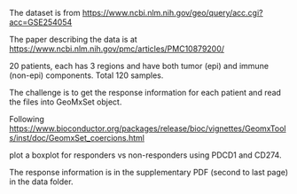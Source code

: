 The dataset is from https://www.ncbi.nlm.nih.gov/geo/query/acc.cgi?acc=GSE254054

The paper describing the data is at https://www.ncbi.nlm.nih.gov/pmc/articles/PMC10879200/

20 patients, each has 3 regions and have both tumor (epi) and immune (non-epi) components. Total 120 samples.

The challenge is to get the response information for each patient and read the files into GeoMxSet object.

Following https://www.bioconductor.org/packages/release/bioc/vignettes/GeomxTools/inst/doc/GeomxSet_coercions.html

plot a boxplot for responders vs non-responders using PDCD1 and CD274.

The response information is in the supplementary PDF (second to last page) in the data folder.  

